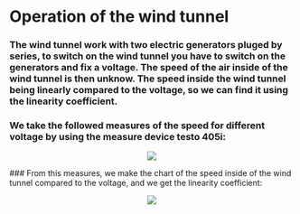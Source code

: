 # Operation of the wind tunnel
### The wind tunnel work with two electric generators pluged by series, to switch on the wind tunnel you have to switch on the generators and fix a voltage. The speed of the air inside of the wind tunnel is then unknow. The speed inside the wind tunnel being linearly compared to the voltage, so we can find it using the linearity coefficient.  
### We take the followed measures of the speed for different voltage by using the  measure device testo 405i: 
<p align="center">
  <img src="https://user-images.githubusercontent.com/104587276/166726633-982b5b23-e235-4d93-97de-1e32b9c25ca0.png"/>
</p>  
### From this measures, we make the chart of the speed inside of the wind tunnel compared to the voltage, and we get the linearity coefficient:  
<p align="center">
  <img src="https://user-images.githubusercontent.com/104587276/166726834-45799595-1c08-4810-9092-f3cf6fead670.png"/>
</p>
